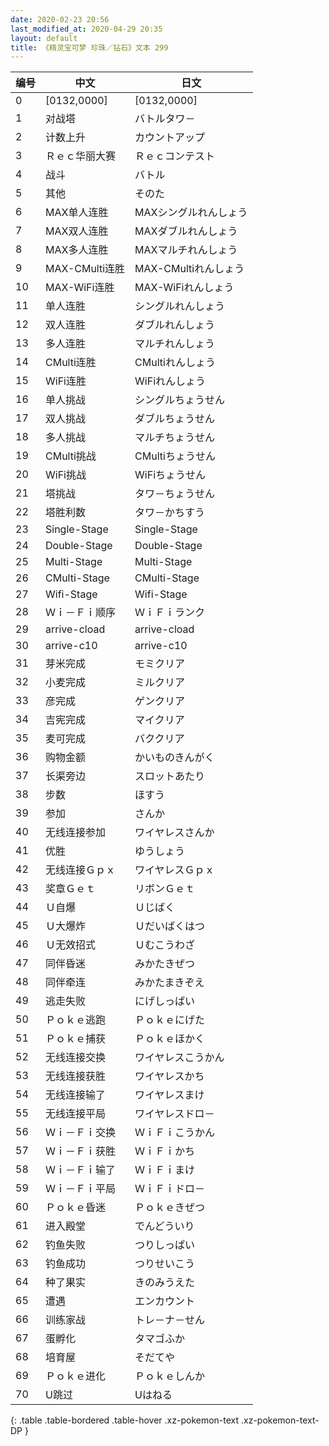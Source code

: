 ```yaml
---
date: 2020-02-23 20:56
last_modified_at: 2020-04-29 20:35
layout: default
title: 《精灵宝可梦 珍珠／钻石》文本 299
---
```

| 编号 | 中文 | 日文 |
| ---- | ---- | ---- |
| 0 | [0132,0000] | [0132,0000] |
| 1 | 对战塔 | バトルタワ－ |
| 2 | 计数上升 | カウントアップ |
| 3 | Ｒｅｃ华丽大赛 | Ｒｅｃコンテスト |
| 4 | 战斗 | バトル |
| 5 | 其他 | そのた |
| 6 | MAX单人连胜 | MAXシングルれんしょう |
| 7 | MAX双人连胜 | MAXダブルれんしょう |
| 8 | MAX多人连胜 | MAXマルチれんしょう |
| 9 | MAX-CMulti连胜 | MAX-CMultiれんしょう |
| 10 | MAX-WiFi连胜 | MAX-WiFiれんしょう |
| 11 | 单人连胜 | シングルれんしょう |
| 12 | 双人连胜 | ダブルれんしょう |
| 13 | 多人连胜 | マルチれんしょう |
| 14 | CMulti连胜 | CMultiれんしょう |
| 15 | WiFi连胜 | WiFiれんしょう |
| 16 | 单人挑战 | シングルちょうせん |
| 17 | 双人挑战 | ダブルちょうせん |
| 18 | 多人挑战 | マルチちょうせん |
| 19 | CMulti挑战 | CMultiちょうせん |
| 20 | WiFi挑战 | WiFiちょうせん |
| 21 | 塔挑战 | タワ－ちょうせん |
| 22 | 塔胜利数 | タワ－かちすう |
| 23 | Single-Stage | Single-Stage |
| 24 | Double-Stage | Double-Stage |
| 25 | Multi-Stage | Multi-Stage |
| 26 | CMulti-Stage | CMulti-Stage |
| 27 | Wifi-Stage | Wifi-Stage |
| 28 | Ｗｉ－Ｆｉ顺序 | ＷｉＦｉランク |
| 29 | arrive-cload | arrive-cload |
| 30 | arrive-c10 | arrive-c10 |
| 31 | 芽米完成 | モミクリア |
| 32 | 小麦完成 | ミルクリア |
| 33 | 彦完成 | ゲンクリア |
| 34 | 吉宪完成 | マイクリア |
| 35 | 麦可完成 | バククリア |
| 36 | 购物金额 | かいものきんがく |
| 37 | 长渠旁边 | スロットあたり |
| 38 | 步数 | ほすう |
| 39 | 参加 | さんか |
| 40 | 无线连接参加 | ワイヤレスさんか |
| 41 | 优胜 | ゆうしょう |
| 42 | 无线连接Ｇｐｘ | ワイヤレスＧｐｘ |
| 43 | 奖章Ｇｅｔ | リボンＧｅｔ |
| 44 | Ｕ自爆 | Ｕじばく |
| 45 | Ｕ大爆炸 | Ｕだいばくはつ |
| 46 | Ｕ无效招式 | Ｕむこうわざ |
| 47 | 同伴昏迷 | みかたきぜつ |
| 48 | 同伴牵连 | みかたまきぞえ |
| 49 | 逃走失败 | にげしっぱい |
| 50 | Ｐｏｋｅ逃跑 | Ｐｏｋｅにげた |
| 51 | Ｐｏｋｅ捕获 | Ｐｏｋｅほかく |
| 52 | 无线连接交换 | ワイヤレスこうかん |
| 53 | 无线连接获胜 | ワイヤレスかち |
| 54 | 无线连接输了 | ワイヤレスまけ |
| 55 | 无线连接平局 | ワイヤレスドロ－ |
| 56 | Ｗｉ－Ｆｉ交换 | ＷｉＦｉこうかん |
| 57 | Ｗｉ－Ｆｉ获胜 | ＷｉＦｉかち |
| 58 | Ｗｉ－Ｆｉ输了 | ＷｉＦｉまけ |
| 59 | Ｗｉ－Ｆｉ平局 | ＷｉＦｉドロ－ |
| 60 | Ｐｏｋｅ昏迷 | Ｐｏｋｅきぜつ |
| 61 | 进入殿堂 | でんどういり |
| 62 | 钓鱼失败 | つりしっぱい |
| 63 | 钓鱼成功 | つりせいこう |
| 64 | 种了果实 | きのみうえた |
| 65 | 遭遇 | エンカウント |
| 66 | 训练家战 | トレ－ナ－せん |
| 67 | 蛋孵化 | タマゴふか |
| 68 | 培育屋 | そだてや |
| 69 | Ｐｏｋｅ进化 | Ｐｏｋｅしんか |
| 70 | U跳过 | Uはねる |
{: .table .table-bordered .table-hover .xz-pokemon-text .xz-pokemon-text-DP }